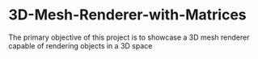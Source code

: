 # 3D-Mesh-Renderer-with-Matrices
The primary objective of this project is to showcase a 3D mesh renderer capable of rendering objects in a 3D space 

